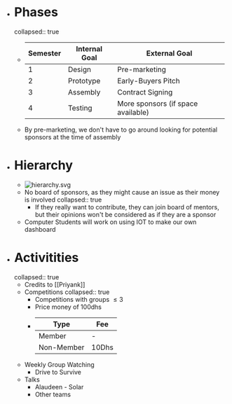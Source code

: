 - # Phases
  collapsed:: true
	- |Semester|Internal Goal|External Goal|
	  |--|--|--|
	  |1|Design|Pre-marketing|
	  |2|Prototype|Early-Buyers Pitch|
	  |3|Assembly|Contract Signing|
	  |4|Testing|More sponsors (if space available)|
	- By pre-marketing, we don't have to go around looking for potential sponsors at the time of assembly
- # Hierarchy
	- ![hierarchy.svg](../assets/hierarchy_1655960100976_0.svg)
	- No board of sponsors, as they might cause an issue as their money is involved
	  collapsed:: true
		- If they really want to contribute, they can join board of mentors, but their opinions won't be considered as if they are a sponsor
	- Computer Students will work on using IOT to make our own dashboard
- # Activitities
  collapsed:: true
	- Credits to [[Priyank]]
	- Competitions
	  collapsed:: true
		- Competitions with groups $\le 3$
		- Price money of 100dhs
		- |Type|Fee|
		  |--|--|
		  |Member|-|
		  |Non-Member|10Dhs|
	- Weekly Group Watching
		- Drive to Survive
	- Talks
		- Alaudeen - Solar
		- Other teams